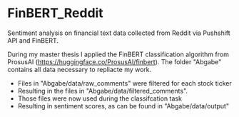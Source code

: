 # FinBERT_Reddit
Sentiment analysis on financial text data collected from Reddit via Pushshift API and FinBERT.

During my master thesis I applied the FinBERT classification algorithm from ProsusAI (https://huggingface.co/ProsusAI/finbert). The folder "Abgabe" contains all data necessary to repliacte my work.
* Files in "Abgabe/data/raw_comments" were filtered for each stock ticker
* Resulting in the files in "Abgabe/data/filtered_comments".
* Those files were now used during the classifcation task
* Resulting in sentiment scores, as can be found in "Abgabe/data/output"
